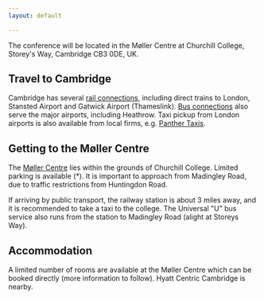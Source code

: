 ```yaml
---
layout: default

---
```


The conference will be located in the Møller Centre at Churchill College, Storey's Way, Cambridge CB3 0DE, UK.

## Travel to Cambridge

Cambridge has several [rail connections](https://ojp.nationalrail.co.uk/), including direct trains to London, Stansted Airport and Gatwick Airport (Thameslink). [Bus connections](https://www.nationalexpress.com/en) also serve the major airports, including Heathrow. Taxi pickup from London airports is also available from local firms, e.g. [Panther Taxis](https://www.panthertaxis.co.uk/airport-transfer-guide).

## Getting to the Møller Centre

The [Møller Centre](https://conferences.chu.cam.ac.uk/the-moller-institute/) lies within the grounds of Churchill College. Limited parking is available (*). It is important to approach from Madingley Road, due to traffic restrictions from Huntingdon Road.

If arriving by public transport, the railway station is about 3 miles away, and it is recommended to take a taxi to the college. The Universal "U" bus service also runs from the station to Madingley Road (alight at Storeys Way).

## Accommodation

A limited number of rooms are available at the Møller Centre which can be booked directly (more information to follow). Hyatt Centric Cambridge is nearby.
